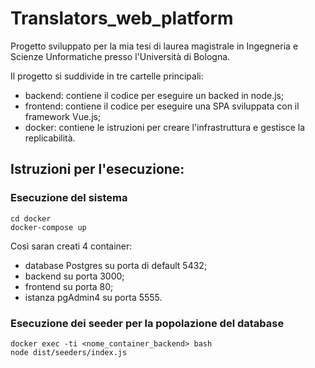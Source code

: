 # Translators_web_platform

Progetto sviluppato per la mia tesi di laurea magistrale in Ingegneria e Scienze Unformatiche presso l'Università di Bologna.

Il progetto si suddivide in tre cartelle principali:
- backend: contiene il codice per eseguire un backed in node.js;
- frontend: contiene il codice per eseguire una SPA sviluppata con il framework Vue.js;
- docker: contiene le istruzioni per creare l'infrastruttura e gestisce la replicabilità.

## Istruzioni per l'esecuzione:

### Esecuzione del sistema
```
cd docker
docker-compose up
```
Così saran creati 4 container:
- database Postgres su porta di default 5432;
- backend su porta 3000;
- frontend su porta 80;
- istanza pgAdmin4 su porta 5555.

### Esecuzione dei seeder per la popolazione del database
```
docker exec -ti <nome_container_backend> bash
node dist/seeders/index.js
```
